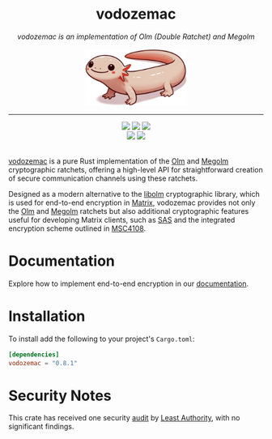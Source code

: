<h1 align="center">vodozemac</h1>
<div align="center">
    <i>vodozemac is an implementation of Olm (Double Ratchet) and Megolm</i>
    <br/><br/>
    <img src="contrib/zemi.png" width="200">
    <br>
    <hr>
    <a href="https://github.com/matrix-org/vodozemac/releases">
        <img src="https://img.shields.io/github/v/release/matrix-org/vodozemac?style=flat&labelColor=1C2E27&color=66845F&logo=GitHub&logoColor=white"></a>
    <a href="https://crates.io/crates/vodozemac/">
        <img src="https://img.shields.io/crates/v/vodozemac?style=flat&labelColor=1C2E27&color=66845F&logo=Rust&logoColor=white"></a>
    <a href="https://codecov.io/gh/matrix-org/vodozemac">
        <img src="https://img.shields.io/codecov/c/gh/matrix-org/vodozemac?style=flat&labelColor=1C2E27&color=66845F&logo=Codecov&logoColor=white"></a>
    <br>
    <a href="https://docs.rs/vodozemac/">
        <img src="https://img.shields.io/docsrs/vodozemac?style=flat&labelColor=1C2E27&color=66845F&logo=Rust&logoColor=white"></a>
    <a href="https://github.com/matrix-org/vodozemac/actions/workflows/ci.yml">
        <img src="https://img.shields.io/github/actions/workflow/status/matrix-org/vodozemac/ci.yml?style=flat&labelColor=1C2E27&color=66845F&logo=GitHub%20Actions&logoColor=white"></a>
    <br>
    <br>
</div>

[vodozemac] is a pure Rust implementation of the [Olm] and [Megolm]
cryptographic ratchets, offering a high-level API for straightforward creation
of secure communication channels using these ratchets.

Designed as a modern alternative to the [libolm] cryptographic library, which is
used for end-to-end encryption in [Matrix], vodozemac provides not only the
[Olm] and [Megolm] ratchets but also additional cryptographic features useful
for developing Matrix clients, such as [SAS] and the integrated encryption
scheme outlined in [MSC4108].

[vodozemac]: https://hjp.znanje.hr/index.php?show=search_by_id&id=f19vXxZ%2F
[Olm]: https://gitlab.matrix.org/matrix-org/olm/-/blob/master/docs/olm.md
[Megolm]: https://gitlab.matrix.org/matrix-org/olm/-/blob/master/docs/megolm.md
[libolm]: https://gitlab.matrix.org/matrix-org/olm
[SAS]: https://spec.matrix.org/v1.2/client-server-api/#short-authentication-string-sas-verification
[Matrix]: https://matrix.org
[MSC4108]: https://github.com/matrix-org/matrix-spec-proposals/pull/4108

# Documentation

Explore how to implement end-to-end encryption in our [documentation].

[documentation]: https://docs.rs/vodozemac/latest/vodozemac/

# Installation

To install add the following to your project's `Cargo.toml`:

```toml
[dependencies]
vodozemac = "0.8.1"
```

# Security Notes

This crate has received one security [audit] by [Least Authority], with no
significant findings.

[audit]: https://matrix.org/media/Least%20Authority%20-%20Matrix%20vodozemac%20Final%20Audit%20Report.pdf
[Least Authority]: https://leastauthority.com/
